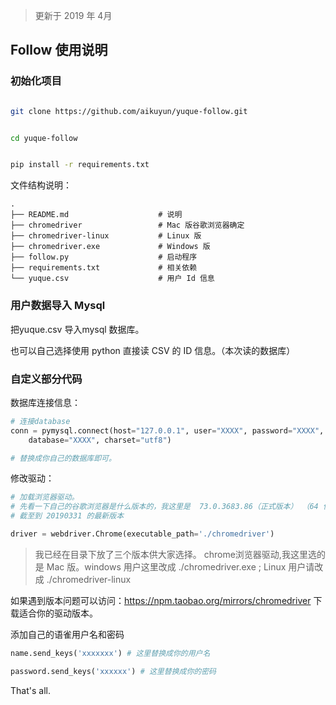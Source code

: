 >  更新于 2019 年 4月

## Follow 使用说明


### 初始化项目

```bash

git clone https://github.com/aikuyun/yuque-follow.git


cd yuque-follow


pip install -r requirements.txt

```

文件结构说明：

```text
.
├── README.md                    # 说明
├── chromedriver                 # Mac 版谷歌浏览器确定
├── chromedriver-linux           # Linux 版
├── chromedriver.exe             # Windows 版
├── follow.py                    # 启动程序
├── requirements.txt             # 相关依赖
└── yuque.csv                    # 用户 Id 信息

```


### 用户数据导入 Mysql

把yuque.csv 导入mysql 数据库。

也可以自己选择使用 python 直接读 CSV 的 ID 信息。（本次读的数据库）


### 自定义部分代码


数据库连接信息：
```python
# 连接database
conn = pymysql.connect(host="127.0.0.1", user="XXXX", password="XXXX", 
    database="XXXX", charset="utf8")  

# 替换成你自己的数据库即可。
```

修改驱动：

```python
# 加载浏览器驱动。
# 先看一下自己的谷歌浏览器是什么版本的，我这里是  73.0.3683.86（正式版本） （64 位） 
# 截至到 20190331 的最新版本

driver = webdriver.Chrome(executable_path='./chromedriver')

```

> 我已经在目录下放了三个版本供大家选择。 chrome浏览器驱动,我这里选的是 Mac 版。windows 用户这里改成 ./chromedriver.exe ; Linux 用户请改成 ./chromedriver-linux

如果遇到版本问题可以访问：https://npm.taobao.org/mirrors/chromedriver 下载适合你的驱动版本。

添加自己的语雀用户名和密码

```python
name.send_keys('xxxxxxx') # 这里替换成你的用户名

password.send_keys('xxxxxx') # 这里替换成你的密码

```

That's all.





